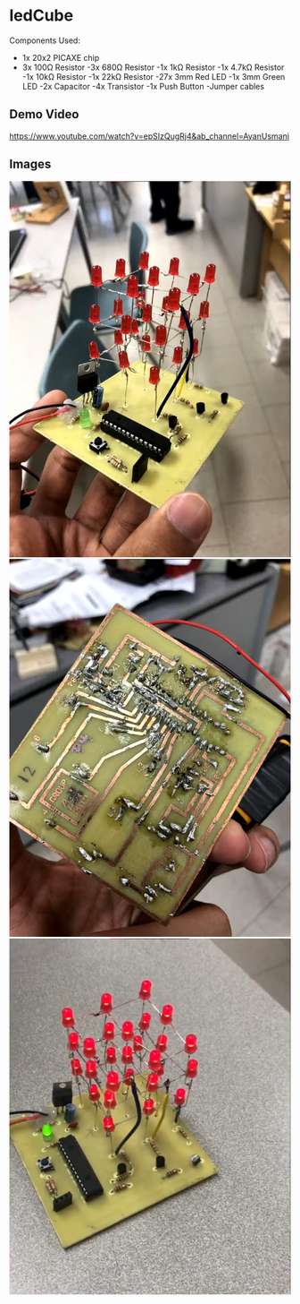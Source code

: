 # ledCube

Components Used:

- 1x 20x2 PICAXE chip
- 3x 100Ω Resistor
-3x 680Ω Resistor
-1x 1kΩ Resistor
-1x 4.7kΩ Resistor 
-1x 10kΩ Resistor
-1x 22kΩ Resistor
-27x 3mm Red LED
-1x 3mm Green LED
-2x Capacitor
-4x Transistor
-1x Push Button
-Jumper cables

## Demo Video
https://www.youtube.com/watch?v=epSIzQugRj4&ab_channel=AyanUsmani

## Images

<img src="./pic1.jpeg">

<img src="./pic2.jpeg">

<img src="./pic3.jpeg">
